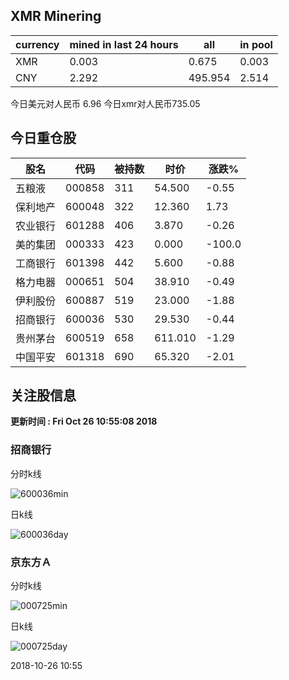 ## XMR Minering

|currency|mined in last 24 hours|all|in pool|
|---|---|---|---|
|XMR|0.003|0.675|0.003|
|CNY|2.292|495.954|2.514|

今日美元对人民币 6.96	今日xmr对人民币735.05


## 今日重仓股 

|股名|代码|被持数|时价|涨跌%|
|---|---|---|---|---|
|五粮液|000858|311|54.500|-0.55|
|保利地产|600048|322|12.360|1.73|
|农业银行|601288|406|3.870|-0.26|
|美的集团|000333|423|0.000|-100.0|
|工商银行|601398|442|5.600|-0.88|
|格力电器|000651|504|38.910|-0.49|
|伊利股份|600887|519|23.000|-1.88|
|招商银行|600036|530|29.530|-0.44|
|贵州茅台|600519|658|611.010|-1.29|
|中国平安|601318|690|65.320|-2.01|

## 关注股信息
**更新时间 : Fri Oct 26 10:55:08 2018**
### 招商银行 
分时k线

![600036min](http://image.sinajs.cn/newchart/min/n/sh600036.gif)

日k线

![600036day](http://image.sinajs.cn/newchart/daily/n/sh600036.gif)

### 京东方Ａ 
分时k线

![000725min](http://image.sinajs.cn/newchart/min/n/sz000725.gif)

日k线

![000725day](http://image.sinajs.cn/newchart/daily/n/sz000725.gif)

2018-10-26 10:55